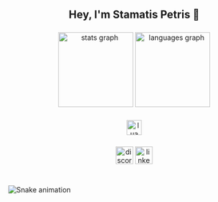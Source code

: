 <h2 align="center">Hey, I'm Stamatis Petris 👋</h2>

###

<div align="center">
  <img src="https://github-readme-stats.vercel.app/api?username=PetrisGR&hide_title=false&hide_rank=false&show_icons=true&include_all_commits=true&count_private=true&disable_animations=false&theme=dark&locale=en&hide_border=false" height="150" alt="stats graph"  />
  <img src="https://github-readme-stats.vercel.app/api/top-langs?username=PetrisGR&locale=en&hide_title=false&layout=compact&card_width=320&langs_count=10&theme=dark&hide_border=false" height="150" alt="languages graph"  />
</div>

###

<div align="center">
  <img src="https://skillicons.dev/icons?i=lua" height="30" alt="lua logo"  />
</div>

###

<div align="center">
  <img src="https://img.shields.io/static/v1?message=Discord&logo=discord&label=petris15&color=7289DA&logoColor=white&labelColor=&style=for-the-badge" height="35" alt="discord logo"  />
  <img src="https://img.shields.io/static/v1?message=LinkedIn&logo=linkedin&label=&color=0077B5&logoColor=white&labelColor=&style=for-the-badge" height="35" alt="linkedin logo"  />
</div>

###

<br clear="both">

<img src="https://raw.githubusercontent.com/PetrisGR/PetrisGR/output/snake.svg" alt="Snake animation" />

###
